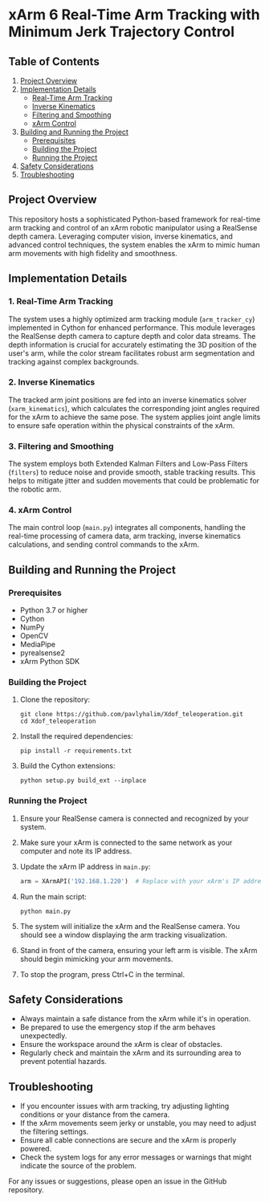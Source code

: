 # xArm 6 Real-Time Arm Tracking with Minimum Jerk Trajectory Control

## Table of Contents
1. [Project Overview](#project-overview)
2. [Implementation Details](#implementation-details)
   - [Real-Time Arm Tracking](#1-real-time-arm-tracking)
   - [Inverse Kinematics](#2-inverse-kinematics)
   - [Filtering and Smoothing](#3-filtering-and-smoothing)
   - [xArm Control](#4-xarm-control)
3. [Building and Running the Project](#building-and-running-the-project)
   - [Prerequisites](#prerequisites)
   - [Building the Project](#building-the-project)
   - [Running the Project](#running-the-project)
4. [Safety Considerations](#safety-considerations)
5. [Troubleshooting](#troubleshooting)

## Project Overview

This repository hosts a sophisticated Python-based framework for real-time arm tracking and control of an xArm robotic manipulator using a RealSense depth camera. Leveraging computer vision, inverse kinematics, and advanced control techniques, the system enables the xArm to mimic human arm movements with high fidelity and smoothness.

## Implementation Details

### 1. Real-Time Arm Tracking

The system uses a highly optimized arm tracking module (`arm_tracker_cy`) implemented in Cython for enhanced performance. This module leverages the RealSense depth camera to capture depth and color data streams. The depth information is crucial for accurately estimating the 3D position of the user's arm, while the color stream facilitates robust arm segmentation and tracking against complex backgrounds.

### 2. Inverse Kinematics

The tracked arm joint positions are fed into an inverse kinematics solver (`xarm_kinematics`), which calculates the corresponding joint angles required for the xArm to achieve the same pose. The system applies joint angle limits to ensure safe operation within the physical constraints of the xArm.

### 3. Filtering and Smoothing

The system employs both Extended Kalman Filters and Low-Pass Filters (`filters`) to reduce noise and provide smooth, stable tracking results. This helps to mitigate jitter and sudden movements that could be problematic for the robotic arm.

### 4. xArm Control

The main control loop (`main.py`) integrates all components, handling the real-time processing of camera data, arm tracking, inverse kinematics calculations, and sending control commands to the xArm.

## Building and Running the Project

### Prerequisites

- Python 3.7 or higher
- Cython
- NumPy
- OpenCV
- MediaPipe
- pyrealsense2
- xArm Python SDK

### Building the Project

1. Clone the repository:
   ```
   git clone https://github.com/pavlyhalim/Xdof_teleoperation.git
   cd Xdof_teleoperation
   ```

2. Install the required dependencies:
   ```
   pip install -r requirements.txt
   ```

3. Build the Cython extensions:
   ```
   python setup.py build_ext --inplace
   ```

### Running the Project

1. Ensure your RealSense camera is connected and recognized by your system.

2. Make sure your xArm is connected to the same network as your computer and note its IP address.

3. Update the xArm IP address in `main.py`:
   ```python
   arm = XArmAPI('192.168.1.220')  # Replace with your xArm's IP address
   ```

4. Run the main script:
   ```
   python main.py
   ```

5. The system will initialize the xArm and the RealSense camera. You should see a window displaying the arm tracking visualization.

6. Stand in front of the camera, ensuring your left arm is visible. The xArm should begin mimicking your arm movements.

7. To stop the program, press Ctrl+C in the terminal.

## Safety Considerations

- Always maintain a safe distance from the xArm while it's in operation.
- Be prepared to use the emergency stop if the arm behaves unexpectedly.
- Ensure the workspace around the xArm is clear of obstacles.
- Regularly check and maintain the xArm and its surrounding area to prevent potential hazards.

## Troubleshooting

- If you encounter issues with arm tracking, try adjusting lighting conditions or your distance from the camera.
- If the xArm movements seem jerky or unstable, you may need to adjust the filtering settings.
- Ensure all cable connections are secure and the xArm is properly powered.
- Check the system logs for any error messages or warnings that might indicate the source of the problem.

For any issues or suggestions, please open an issue in the GitHub repository.
